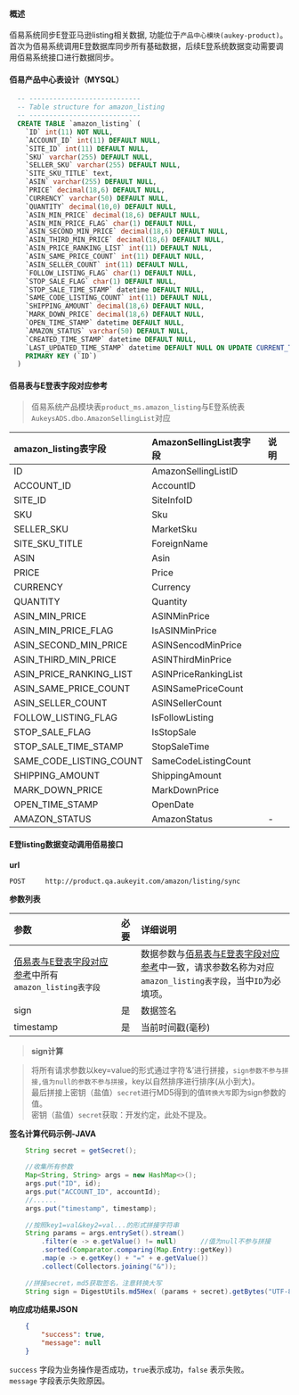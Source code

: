 #### 概述
佰易系统同步E登亚马逊listing相关数据, 功能位于`产品中心模块(aukey-product)`。
首次为佰易系统调用E登数据库同步所有基础数据，后续E登系统数据变动需要调用佰易系统接口进行数据同步。

#### 佰易产品中心表设计（MYSQL）
```sql
  -- ----------------------------
  -- Table structure for amazon_listing
  -- ----------------------------
  CREATE TABLE `amazon_listing` (
    `ID` int(11) NOT NULL,
    `ACCOUNT_ID` int(11) DEFAULT NULL,
    `SITE_ID` int(11) DEFAULT NULL,
    `SKU` varchar(255) DEFAULT NULL,
    `SELLER_SKU` varchar(255) DEFAULT NULL,
    `SITE_SKU_TITLE` text,
    `ASIN` varchar(255) DEFAULT NULL,
    `PRICE` decimal(18,6) DEFAULT NULL,
    `CURRENCY` varchar(50) DEFAULT NULL,
    `QUANTITY` decimal(10,0) DEFAULT NULL,
    `ASIN_MIN_PRICE` decimal(18,6) DEFAULT NULL,
    `ASIN_MIN_PRICE_FLAG` char(1) DEFAULT NULL,
    `ASIN_SECOND_MIN_PRICE` decimal(18,6) DEFAULT NULL,
    `ASIN_THIRD_MIN_PRICE` decimal(18,6) DEFAULT NULL,
    `ASIN_PRICE_RANKING_LIST` int(11) DEFAULT NULL,
    `ASIN_SAME_PRICE_COUNT` int(11) DEFAULT NULL,
    `ASIN_SELLER_COUNT` int(11) DEFAULT NULL,
    `FOLLOW_LISTING_FLAG` char(1) DEFAULT NULL,
    `STOP_SALE_FLAG` char(1) DEFAULT NULL,
    `STOP_SALE_TIME_STAMP` datetime DEFAULT NULL,
    `SAME_CODE_LISTING_COUNT` int(11) DEFAULT NULL,
    `SHIPPING_AMOUNT` decimal(18,6) DEFAULT NULL,
    `MARK_DOWN_PRICE` decimal(18,6) DEFAULT NULL,
    `OPEN_TIME_STAMP` datetime DEFAULT NULL,
    `AMAZON_STATUS` varchar(50) DEFAULT NULL,
    `CREATED_TIME_STAMP` datetime DEFAULT NULL,
    `LAST_UPDATED_TIME_STAMP` datetime DEFAULT NULL ON UPDATE CURRENT_TIMESTAMP,
    PRIMARY KEY (`ID`)
  )
```

#### 佰易表与E登表字段对应参考

> 佰易系统产品模块表`product_ms.amazon_listing`与E登系统表`AukeysADS.dbo.AmazonSellingList`对应

| amazon_listing表字段     | AmazonSellingList表字段 | 说明 |
|:------------------------|:-----------------------|:-----|
| ID                      | AmazonSellingListID    |      |
| ACCOUNT_ID              | AccountID              |      |
| SITE_ID                 | SiteInfoID             |      |
| SKU                     | Sku                    |      |
| SELLER_SKU              | MarketSku              |      |
| SITE_SKU_TITLE          | ForeignName            |      |
| ASIN                    | Asin                   |      |
| PRICE                   | Price                  |      |
| CURRENCY                | Currency               |      |
| QUANTITY                | Quantity               |      |
| ASIN_MIN_PRICE          | ASINMinPrice           |      |
| ASIN_MIN_PRICE_FLAG     | IsASINMinPrice         |      |
| ASIN_SECOND_MIN_PRICE   | ASINSencodMinPrice     |      |
| ASIN_THIRD_MIN_PRICE    | ASINThirdMinPrice      |      |
| ASIN_PRICE_RANKING_LIST | ASINPriceRankingList   |      |
| ASIN_SAME_PRICE_COUNT   | ASINSamePriceCount     |      |
| ASIN_SELLER_COUNT       | ASINSellerCount        |      |
| FOLLOW_LISTING_FLAG     | IsFollowListing        |      |
| STOP_SALE_FLAG          | IsStopSale             |      |
| STOP_SALE_TIME_STAMP    | StopSaleTime           |      |
| SAME_CODE_LISTING_COUNT | SameCodeListingCount   |      |
| SHIPPING_AMOUNT         | ShippingAmount         |      |
| MARK_DOWN_PRICE         | MarkDownPrice          |      |
| OPEN_TIME_STAMP         | OpenDate               |      |
| AMAZON_STATUS           | AmazonStatus           | -    |


#### E登listing数据变动调用佰易接口

__url__

```text
POST     http://product.qa.aukeyit.com/amazon/listing/sync
```

__参数列表__

| 参数                                                                                                             | 必要 | 详细说明                                                                                                                                                      |
|:-----------------------------------------------------------------------------------------------------------------|:-----|:-------------------------------------------------------------------------------------------------------------------------------------------------------------|
| [佰易表与E登表字段对应参考](/modules/data-init/amazon_listing?id=佰易表与E登表字段对应参考)中所有`amazon_listing表字段` |      | 数据参数与[佰易表与E登表字段对应参考](/modules/data-init/amazon_listing?id=佰易表与E登表字段对应参考)中一致，请求参数名称为对应`amazon_listing表字段`，当中`ID`为必填项。 |
| sign                                                                                                             | 是   | 数据签名                                                                                                                                                      |
| timestamp                                                                                                        | 是   | 当前时间戳(毫秒)                                                                                                                                                    |

> __sign计算__

> 将所有请求参数以key=value的形式通过字符‘&’进行拼接，`sign参数不参与拼接,值为null的参数不参与拼接`，key以自然排序进行排序(从小到大)。 <br />
> 最后拼接上密钥（盐值）`secret`进行MD5得到的值`转换大写`即为sign参数的值。<br />
> 密钥（盐值）`secret`获取：开发约定，此处不提及。

__签名计算代码示例-JAVA__
```java
    String secret = getSecret();
    
    //收集所有参数
    Map<String, String> args = new HashMap<>();
    args.put("ID", id);
    args.put("ACCOUNT_ID", accountId);
    //......
    args.put("timestamp", timestamp);
    
    //按照key1=val&key2=val...的形式拼接字符串
    String params = args.entrySet().stream()
        .filter(e -> e.getValue() != null)      //值为null不参与拼接
        .sorted(Comparator.comparing(Map.Entry::getKey))
        .map(e -> e.getKey() + "=" + e.getValue())
        .collect(Collectors.joining("&"));
    
    //拼接secret，md5获取签名，注意转换大写
    String sign = DigestUtils.md5Hex( (params + secret).getBytes("UTF-8") ).toUpperCase();
```

__响应成功结果JSON__
```json
    {
        "success": true,
        "message": null
    }
```
`success` 字段为业务操作是否成功，`true`表示成功，`false` 表示失败。 <br />
`message` 字段表示失败原因。